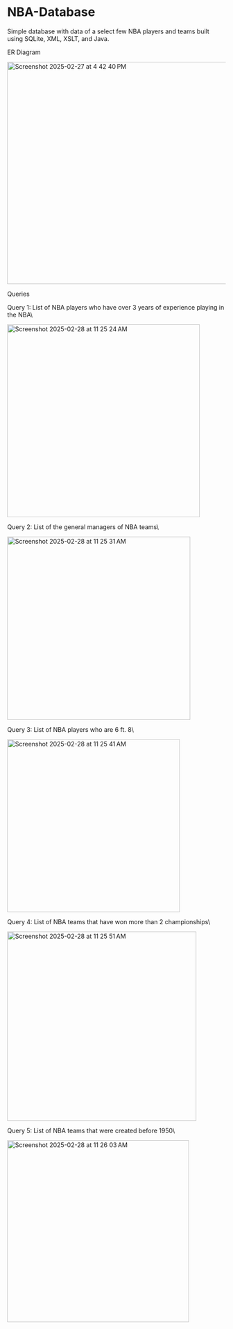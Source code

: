 # NBA-Database
Simple database with data of a select few NBA players and teams built using SQLite, XML, XSLT, and Java.

ER Diagram

<img width="512" alt="Screenshot 2025-02-27 at 4 42 40 PM" src="https://github.com/user-attachments/assets/47818d99-9eba-49ce-8591-8ff27566c1b7" />

Queries

Query 1: List of NBA players who have over 3 years of experience playing in the NBA\

<img width="444" alt="Screenshot 2025-02-28 at 11 25 24 AM" src="https://github.com/user-attachments/assets/761f3a4c-8b26-45a0-9500-2a31a71a33ed" />

Query 2: List of the general managers of NBA teams\

<img width="422" alt="Screenshot 2025-02-28 at 11 25 31 AM" src="https://github.com/user-attachments/assets/b0c99639-7917-4816-a75d-8641052ad7c6" />

Query 3: List of NBA players who are 6 ft. 8\

<img width="398" alt="Screenshot 2025-02-28 at 11 25 41 AM" src="https://github.com/user-attachments/assets/fc614dd0-c4ed-4347-b39c-567ee3cc88cd" />

Query 4: List of NBA teams that have won more than 2 championships\

<img width="436" alt="Screenshot 2025-02-28 at 11 25 51 AM" src="https://github.com/user-attachments/assets/5a99beea-136a-437f-92ff-2e9f8bb5d27e" />

Query 5: List of NBA teams that were created before 1950\

<img width="419" alt="Screenshot 2025-02-28 at 11 26 03 AM" src="https://github.com/user-attachments/assets/446ef4aa-2593-43f6-b088-a2ae0c086d5c" />



